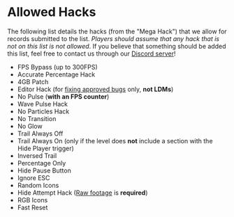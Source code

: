 <div class='panel fade js-scroll-anim' data-anim='fade'>

# Allowed Hacks

The following list details the hacks (from the "Mega Hack") that we allow for records submitted to the list. *Players should assume that any hack that is not on this list is not allowed*. If you believe that something should be added this list, feel free to contact us through our [Discord server](https://discord.gg/M7bDDQf)!

- FPS Bypass (up to 300FPS)
- Accurate Percentage Hack
- 4GB Patch
- Editor Hack (for [fixing approved bugs](/guidelines/eligibility/#bugfixes) only, **not LDMs**)
- No Pulse (**with an FPS counter**)
- Wave Pulse Hack
- No Particles Hack
- No Transition
- No Glow
- Trail Always Off
- Trail Always On (only if the level does **not** include a section with the Hide Player trigger)
- Inversed Trail
- Percentage Only
- Hide Pause Button
- Ignore ESC
- Random Icons
- Hide Attempt Hack ([Raw footage](/guidelines/rawfootage) is __required__)
- RGB Icons
- Fast Reset

</div>
